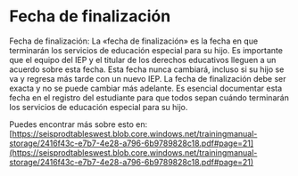 # Fecha de finalización
Fecha de finalización: La «fecha de finalización» es la fecha en que terminarán los servicios de educación especial para su hijo. Es importante que el equipo del IEP y el titular de los derechos educativos lleguen a un acuerdo sobre esta fecha. Esta fecha nunca cambiará, incluso si su hijo se va y regresa más tarde con un nuevo IEP. La fecha de finalización debe ser exacta y no se puede cambiar más adelante. Es esencial documentar esta fecha en el registro del estudiante para que todos sepan cuándo terminarán los servicios de educación especial para su hijo.

Puedes encontrar más sobre esto en: [https://seisprodtableswest.blob.core.windows.net/trainingmanual-storage/2416f43c-e7b7-4e28-a796-6b9789828c18.pdf#page=21](https://seisprodtableswest.blob.core.windows.net/trainingmanual-storage/2416f43c-e7b7-4e28-a796-6b9789828c18.pdf#page=21)
